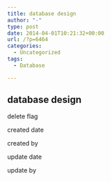 ```yaml
---
title: database design
author: "-"
type: post
date: 2014-04-01T10:21:32+00:00
url: /?p=6464
categories:
  - Uncategorized
tags:
  - Database

---
```

## database design
delete flag

created date

created by

update date

update by